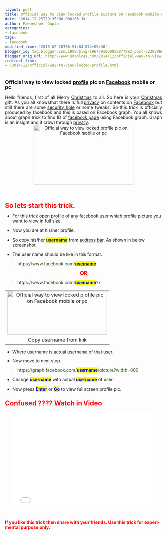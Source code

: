 ```yaml
---
layout: post
title: Official way to view locked profile picture on Facebook mobile or pc
date: '2014-12-25T20:35:00.000+05:30'
author: Pawneshwer Gupta
categories:
- facebook
tags:
- facebook
modified_time: '2016-02-20T06:51:04.874+05:30'
blogger_id: tag:blogger.com,1999:blog-1967791069058877982.post-5239296658390423010
blogger_orig_url: http://www.edablogs.com/2014/12/official-way-to-view-locked-profile.html
redirect_from:
- /2014/12/official-way-to-view-locked-profile.html
---
```


<div dir="ltr" style="text-align: left;"><div style="line-height: 115%; margin-bottom: 0.35cm;"><h3 style="text-align: left;"><span lang="en-US">Official way to view locked <a href="http://en.wikipedia.org/wiki/User_profile" rel="wikipedia" target="_blank" title="User profile">profile</a> pic on <a href="http://www.facebook.com/" rel="homepage" target="_blank" title="Faceboo">Facebook</a> mobile or pc</span></h3></div><div style="line-height: 115%; margin-bottom: 0.35cm; text-align: justify;"><span lang="en-US">Hello friends, first of all Merry <a href="http://en.wikipedia.org/wiki/Christmas" rel="wikipedia" target="_blank" title="Christmas">Christmas</a> to all. So here is your <a href="http://en.wikipedia.org/wiki/Christmas" rel="wikipedia" target="_blank" title="Christmas">Christmas</a> gift. As you all </span><span lang="en-US">knows</span><span lang="en-US">that there is full <a href="http://en.wikipedia.org/wiki/Privacy" rel="wikipedia" target="_blank" title="Privacy">privacy</a> on contents on <a href="http://www.facebook.com/" rel="" target="_blank" title="Faceboo">Facebook</a> but still there are some <a href="http://en.wikipedia.org/wiki/Vulnerability_%28computing%29" rel="wikipedia" target="_blank" title="Vulnerability (computing)">security hole</a> or some tweaks. So this trick is officially produced by facebook and this is based on Facebook graph. You all knows about graph trick to find ID of <a href="http://en.wikipedia.org/wiki/Facebook_features" rel="wikipedia" target="_blank" title="Facebook features">facebook page</a> using Facebook graph. Graph is an insight and it crowl through <a href="http://en.wikipedia.org/wiki/Privacy" rel="wikipedia" target="_blank" title="Privacy">privacy</a>.</span><br /><div style="clear: both; text-align: center;"><a href="http://www.trickspapa.com/wp-content/uploads/2014/12/p.jpg" style="margin-left: 1em; margin-right: 1em;"><img alt="Official way to view locked profile pic on Facebook mobile or pc" border="0" src="http://www.trickspapa.com/wp-content/uploads/2014/12/p.jpg" height="192" title="Official way to view locked profile pic on Facebook mobile or pc" width="320" /></a></div></div> <br /><div style="line-height: 115%; margin-bottom: 0.35cm;"><h2 style="text-align: left;"><span style="color: red;"><span lang="en-US">So lets start this trick.</span></span></h2></div><div style="line-height: 115%; margin-bottom: 0.35cm;"><ul style="text-align: left;"><li><span lang="en-US">For this trick open <a href="http://en.wikipedia.org/wiki/User_profile" rel="wikipedia" target="_blank" title="User profile">profile</a> of any facebook user which profile picture you want to view in full size.</span></li></ul></div><div style="line-height: 115%; margin-bottom: 0.35cm;"><ul style="text-align: left;"><li><span lang="en-US">Now you are at his/her profile.</span></li></ul></div><div style="line-height: 115%; margin-bottom: 0.35cm;"><ul style="text-align: left;"><li><span lang="en-US">So copy his/her <span style="background-color: yellow;"><span style="color: blue;"><b><a href="http://en.wikipedia.org/wiki/User_%28computing%29" rel="wikipedia" target="_blank" title="User (computing)">username</a></b></span></span> from <a href="http://en.wikipedia.org/wiki/Address_bar" rel="wikipedia" target="_blank" title="Address bar">address bar</a>. As shown in below screenshot.</span></li></ul></div><div style="line-height: 115%; margin-bottom: 0.35cm;"><ul style="text-align: left;"><li><span lang="en-US">The user name should be like in this format.</span></li></ul></div><blockquote><div style="line-height: 115%; margin-bottom: 0.35cm; text-align: left;"><span lang="en-US"><span style="color: #274e13;">https://www.facebook.com</span>/<b><span style="background-color: yellow;"><span style="color: blue;"><a href="http://en.wikipedia.org/wiki/User_%28computing%29" rel="wikipedia" target="_blank" title="User (computing)">username</a></span></span></b></span></div></blockquote><div style="line-height: 115%; margin-bottom: 0.35cm; text-align: center;"><span style="color: red;"><b><span lang="en-US" style="font-size: large;">OR</span></b></span></div><blockquote><div style="line-height: 115%; margin-bottom: 0.35cm; text-align: left;"><span lang="en-US"><span style="color: #274e13;">https://www.facebook.com</span>/<span style="background-color: yellow;"><span style="color: blue;"><b>username</b></span></span><span style="color: #274e13;">?x </span></span></div></blockquote><table align="center" cellpadding="0" cellspacing="0" style="margin-left: auto; margin-right: auto; text-align: center;"><tbody><tr><td style="text-align: center;"><a href="http://www.trickspapa.com/wp-content/uploads/2014/12/Untitled.png" style="margin-left: auto; margin-right: auto;"><img alt="Official way to view locked profile pic on Facebook mobile or pc" border="0" src="http://www.trickspapa.com/wp-content/uploads/2014/12/Untitled.png" height="140" title="Official way to view locked profile pic on Facebook mobile or pc" width="320" /></a></td></tr><tr><td style="text-align: center;">Copy username from link</td></tr></tbody></table><div style="line-height: 115%; margin-bottom: 0.35cm;"><ul style="text-align: left;"><li><span lang="en-US">Where username is actual username of that user.</span></li></ul></div><div style="line-height: 115%; margin-bottom: 0.35cm;"><ul style="text-align: left;"><li><span lang="en-US">Now move to next step.</span></li></ul></div><blockquote><div style="line-height: 115%; margin-bottom: 0.35cm; text-align: left;"><span lang="en-US"><span style="color: #274e13;">https://graph.facebook.com/</span><span style="background-color: yellow;"><span style="color: blue;"><b>username</b></span></span>/<span style="color: #274e13;">picture?width=800</span></span></div></blockquote><div style="line-height: 115%; margin-bottom: 0.35cm;"><ul style="text-align: left;"><li><span lang="en-US">Change <span style="background-color: yellow;"><span style="color: blue;"><b>username</b></span></span> with actual <span style="background-color: yellow;"><span style="color: blue;"><b>username</b></span></span> of user.</span></li></ul></div><div style="line-height: 115%; margin-bottom: 0.35cm;"><ul style="text-align: left;"><li><span lang="en-US">Now press <b><span style="background-color: yellow;"><span style="color: blue;">Enter</span></span></b> or <span style="background-color: yellow;"><span style="color: blue;"><b>Go</b></span></span> to view full screen profile pic.</span></li></ul><h2 style="text-align: left;"><span style="color: red;"><span lang="en-US">Confused ???? Watch in Video </span></span></h2><ul style="text-align: left;"></ul></div><center><iframe allowfullscreen="" frameborder="0" height="315" src="//www.youtube.com/embed/KRUOUOiPZik" width="90%"></iframe></center><div style="line-height: 115%; margin-bottom: 0.35cm;"><br /><br /><span lang="en-US"><span style="color: red;"><b>If you like this trick then share with your friends. Use this trick for experimental purpose only.</b></span></span></div></div>